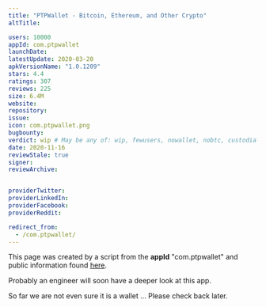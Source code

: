 ```yaml
---
title: "PTPWallet - Bitcoin, Ethereum, and Other Crypto"
altTitle: 

users: 10000
appId: com.ptpwallet
launchDate: 
latestUpdate: 2020-03-20
apkVersionName: "1.0.1209"
stars: 4.4
ratings: 307
reviews: 225
size: 6.4M
website: 
repository: 
issue: 
icon: com.ptpwallet.png
bugbounty: 
verdict: wip # May be any of: wip, fewusers, nowallet, nobtc, custodial, nosource, nonverifiable, reproducible, bounty, defunct
date: 2020-11-16
reviewStale: true
signer: 
reviewArchive:


providerTwitter: 
providerLinkedIn: 
providerFacebook: 
providerReddit: 

redirect_from:
  - /com.ptpwallet/
---
```



This page was created by a script from the **appId** "com.ptpwallet" and public
information found
[here](https://play.google.com/store/apps/details?id=com.ptpwallet).

Probably an engineer will soon have a deeper look at this app.

So far we are not even sure it is a wallet ... Please check back later.